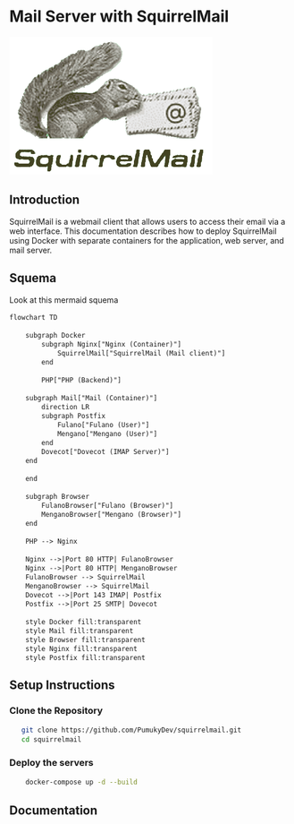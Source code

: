 # Mail Server with SquirrelMail

![SquirrelMail logo](./assets/squirrelmail.png)

## Introduction

SquirrelMail is a webmail client that allows users to access their email via a web interface. This documentation describes how to deploy SquirrelMail using Docker with separate containers for the application, web server, and mail server.

## Squema

Look at this mermaid squema

```mermaid
flowchart TD

    subgraph Docker
        subgraph Nginx["Nginx (Container)"]
            SquirrelMail["SquirrelMail (Mail client)"]
        end

        PHP["PHP (Backend)"]

    subgraph Mail["Mail (Container)"]
        direction LR
        subgraph Postfix
            Fulano["Fulano (User)"]
            Mengano["Mengano (User)"]
        end
        Dovecot["Dovecot (IMAP Server)"]
    end

    end

    subgraph Browser
        FulanoBrowser["Fulano (Browser)"]
        MenganoBrowser["Mengano (Browser)"]
    end

    PHP --> Nginx

    Nginx -->|Port 80 HTTP| FulanoBrowser
    Nginx -->|Port 80 HTTP| MenganoBrowser
    FulanoBrowser --> SquirrelMail
    MenganoBrowser --> SquirrelMail
    Dovecot -->|Port 143 IMAP| Postfix
    Postfix -->|Port 25 SMTP| Dovecot

    style Docker fill:transparent
    style Mail fill:transparent
    style Browser fill:transparent
    style Nginx fill:transparent
    style Postfix fill:transparent
```

## Setup Instructions

### Clone the Repository

```bash
   git clone https://github.com/PumukyDev/squirrelmail.git
   cd squirrelmail
```

### Deploy the servers

```bash
    docker-compose up -d --build
```

## Documentation
